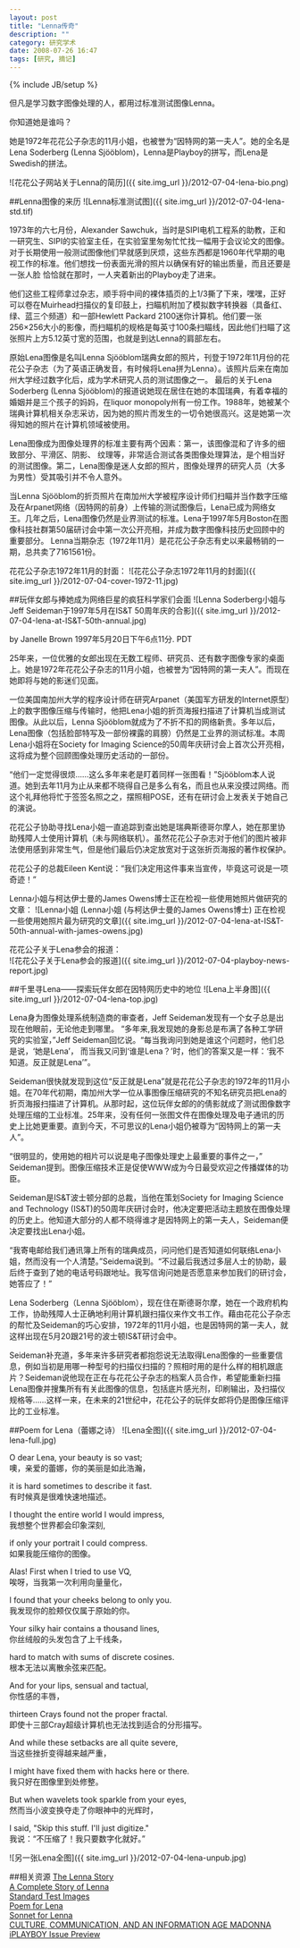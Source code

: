 ```yaml
---
layout: post
title: "Lenna传奇"
description: ""
category: 研究学术
date: 2008-07-26 16:47
tags: [研究, 摘记]
---
```

{% include JB/setup %}

但凡是学习数字图像处理的人，都用过标准测试图像Lenna。

你知道她是谁吗？
她是1972年花花公子杂志的11月小姐，也被誉为“因特网的第一夫人”。她的全名是Lena Soderberg (Lenna Sjööblom)，Lenna是Playboy的拼写，而Lena是Swedish的拼法。

![花花公子网站关于Lenna的简历]({{ site.img_url }}/2012-07-04-lena-bio.png)
<!--more-->

##Lenna图像的来历
![Lenna标准测试图]({{ site.img_url }}/2012-07-04-lena-std.tif)
1973年的六七月份，Alexander Sawchuk，当时是SIPI电机工程系的助教，正和一研究生、SIPI的实验室主任，在实验室里匆匆忙忙找一幅用于会议论文的图像。对于长期使用一般测试图像他们早就感到厌烦，这些东西都是1960年代早期的电视工作的标准。他们想找一份表面光滑的照片以确保有好的输出质量，而且还要是一张人脸恰恰就在那时，一人夹着新出的Playboy走了进来。
他们这些工程师拿过杂志，顺手将中间的裸体插页的上1/3撕了下来，嘿嘿，正好可以卷在Muirhead扫描仪的复印鼓上，扫瞄机附加了模拟数字转换器（具备红、绿、蓝三个频道）和一部Hewlett Packard 2100迷你计算机。他们要一张256×256大小的影像，而扫瞄机的规格是每英寸100条扫瞄线，因此他们扫瞄了这张照片上方5.12英寸宽的范围，也就是到达Lenna的肩部左右。
原始Lena图像是名叫Lenna Sjööblom瑞典女郎的照片，刊登于1972年11月份的花花公子杂志（为了英语正确发音，有时候将Lena拼为Lenna）。该照片后来在南加州大学经过数字化后，成为学术研究人员的测试图像之一。最后的关于Lena Soderberg (Lenna Sjööblom)的报道说她现在居住在她的本国瑞典，有着幸福的婚姻并是三个孩子的妈妈，在liquor monopoly州有一份工作。1988年，她被某个瑞典计算机相关杂志采访，因为她的照片而发生的一切令她很高兴。这是她第一次得知她的照片在计算机领域被使用。
Lena图像成为图像处理界的标准主要有两个因素：第一，该图像混和了许多的细致部分、平滑区、阴影、 纹理等，非常适合测试各类图像处理算法，是个相当好的测试图像。第二，Lena图像是迷人女郎的照片，图像处理界的研究人员（大多为男性）受其吸引并不令人意外。
当Lenna Sjööblom的折页照片在南加州大学被程序设计师们扫瞄并当作数字压缩及在Arpanet网络（因特网的前身）上传输的测试图像后，Lena已成为网络女王。几年之后，Lena图像仍然是业界测试的标准。Lena于1997年5月Boston在图像科技社群第50届研讨会中第一次公开亮相，并成为数字图像科技历史回顾中的重要部分。Lenna当期杂志（1972年11月）是花花公子杂志有史以来最畅销的一期，总共卖了7161561份。
花花公子杂志1972年11月的封面：
![花花公子杂志1972年11月的封面]({{ site.img_url }}/2012-07-04-cover-1972-11.jpg)##玩伴女郎与捧她成为网络巨星的疯狂科学家们会面
![Lenna Soderberg小姐与Jeff Seideman于1997年5月在IS&T 50周年庆的合影]({{ site.img_url }}/2012-07-04-lena-at-IS&T-50th-annual.jpg)
by Janelle Brown  1997年5月20日下午6点11分. PDT 25年来，一位优雅的女郎出现在无数工程师、研究员、还有数字图像专家的桌面上。她是1972年花花公子杂志的11月小姐，也被誉为“因特网的第一夫人”。而现在她即将与她的影迷们见面。
一位美国南加州大学的程序设计师在研究Arpanet（美国军方研发的Internet原型）上的数字图像压缩与传输时，他把Lena小姐的折页海报扫描进了计算机当成测试图像。从此以后，Lenna Sjööblom就成为了不折不扣的网络新贵。多年以后，Lena图像（包括脸部特写及一部份裸露的肩膀）仍然是工业界的测试标准。本周Lena小姐将在Society for Imaging Science的50周年庆研讨会上首次公开亮相，这将成为整个回顾图像处理历史活动的一部份。
“他们一定觉得很烦……这么多年来老是盯着同样一张图看！”Sjööblom本人说道。她到去年11月为止从来都不晓得自己是多么有名，而且也从来没摸过网络。而这个礼拜他将忙于签签名照之之，摆照相POSE，还有在研讨会上发表关于她自己的演说。
花花公子协助寻找Lena小姐一直追踪到查出她是瑞典斯德哥尔摩人，她在那里协助残障人士使用计算机（未与网络联机）。虽然花花公子杂志对于他们的图片被非法使用感到非常生气，但是他们最后仍决定放宽对于这张折页海报的著作权保护。
花花公子的总裁Eileen Kent说：“我们决定用这件事来当宣传，毕竟这可说是一项奇迹！”

Lenna小姐与柯达伊士曼的James Owens博士正在检视一些使用她照片做研究的文章：
![Lenna小姐 (Lenna小姐 (与柯达伊士曼的James Owens博士) 正在检视一些使用她照片最为研究的文章]({{ site.img_url }}/2012-07-04-lena-at-IS&T-50th-annual-with-james-owens.jpg)

花花公子关于Lena参会的报道：  
![花花公子关于Lena参会的报道]({{ site.img_url }}/2012-07-04-playboy-news-report.jpg)
##千里寻Lena——探索玩伴女郎在因特网历史中的地位![Lena上半身图]({{ site.img_url }}/2012-07-04-lena-top.jpg)
Lena身为图像处理系统制造商的审查者，Jeff Seideman发现有一个女子总是出现在他眼前，无论他走到哪里。“多年来,我发现她的身影总是布满了各种工学研究的实验室，”Jeff Seideman回忆说。“每当我询问到她是谁这个问题时，他们总是说，‘她是Lena’， 而当我又问到‘谁是Lena？’时，他们的答案又是一样：‘我不知道。反正就是Lena’”。
Seideman很快就发现到这位“反正就是Lena”就是花花公子杂志的1972年的11月小姐。在70年代初期，南加州大学一位从事图像压缩研究的不知名研究员把Lena的折页海报扫描进了计算机。从那时起，这位玩伴女郎的的倩影就成了测试图像数字处理压缩的工业标准。25年来，没有任何一张图文件在图像处理及电子通讯的历史上比她更重要。直到今天，不可思议的Lena小姐仍被尊为“因特网上的第一夫人”。
“很明显的，使用她的相片可以说是电子图像处理史上最重要的事件之一，” Seideman提到。图像压缩技术正是促使WWW成为今日最受欢迎之传播媒体的功臣。
Seideman是IS&T波士顿分部的总裁，当他在策划Society for Imaging Science and Technology (IS&T)的50周年庆研讨会时，他决定要把活动主题放在图像处理的历史上。他知道大部分的人都不晓得谁才是因特网上的第一夫人，Seideman便决定要找出Lena小姐。
“我寄电邮给我们通讯簿上所有的瑞典成员，问问他们是否知道如何联络Lena小姐，然而没有一个人清楚。”Seidema说到。“不过最后我透过多层人士的协助，最后终于查到了她的电话号码跟地址。我写信询问她是否愿意来参加我们的研讨会，她答应了！”
Lena Soderberg（Lenna Sjööblom），现在住在斯德哥尔摩，她在一个政府机构工作，协助残障人士正确地利用计算机跟扫描仪来作文书工作。藉由花花公子杂志的帮忙及Seideman的巧心安排，1972年的11月小姐，也是因特网的第一夫人，就这样出现在5月20跟21号的波士顿IS&T研讨会中。
Seideman补充道，多年来许多研究者都抱怨说无法取得Lena图像的一些重要信息，例如当初是用哪一种型号的扫描仪扫描的？照相时用的是什么样的相机跟底片？Seideman说他现在正在与花花公子杂志的档案人员合作，希望能重新扫描Lena图像并搜集所有有关此图像的信息，包括底片感光剂，印刷输出，及扫描仪规格等……这样一来，在未来的21世纪中，花花公子的玩伴女郎将仍是图像压缩评比的工业标准。##Poem for Lena（蕾娜之诗）
![Lena全图]({{ site.img_url }}/2012-07-04-lena-full.jpg)
O dear Lena, your beauty is so vast;    噢，亲爱的蕾娜，你的美丽是如此浩瀚，   

it is hard sometimes to describe it fast.    有时候真是很难快速地描述。 I thought the entire world I would impress,    
我想整个世界都会印象深刻,

if only your portrait I could compress.    如果我能压缩你的图像。   Alas! First when I tried to use VQ,   唉呀，当我第一次利用向量量化， 
I found that your cheeks belong to only you.    
我发现你的脸颊仅仅属于原始的你。  Your silky hair contains a thousand lines,    你丝绒般的头发包含了上千线条，

hard to match with sums of discrete cosines.    根本无法以离散余弦来匹配。 And for your lips, sensual and tactual,  你性感的丰唇，
thirteen Crays found not the proper fractal.     即使十三部Cray超级计算机也无法找到适合的分形描写。 
And while these setbacks are all quite severe,    当这些挫折变得越来越严重，
I might have fixed them with hacks here or there.      我只好在图像里到处修整。 
But when wavelets took sparkle from your eyes,    
然而当小波变换夺走了你眼神中的光辉时， I said, "Skip this stuff. I'll just digitize."       我说：“不压缩了！我只要数字化就好。” 
![另一张Lena全图]({{ site.img_url }}/2012-07-04-lena-unpub.jpg)
##相关资源
[The Lenna Story](http://www.lenna.org)   
[A Complete Story of Lenna](http://www.ee.cityu.edu.hk/~lmpo/lenna/Lenna97.html)    
[Standard Test Images](http://www.ece.rice.edu/~wakin/images/)   
[Poem for Lena](http://www24.pair.com/glyptica/LAMWeb/Aliens/queenlenna4.html)     
[Sonnet for Lenna](http://imageprocessing.wordpress.com/2007/11/18/lenna/)     
[CULTURE, COMMUNICATION, AND AN INFORMATION AGE MADONNA](http://www.cs.cmu.edu/%7Echuck/lennapg/pcs_mirror/may_june01.pdf)    
[iPLAYBOY Issue Preview](http://members.i.playboy.com/Playboy-Magazine/Nov-1972-Issue/138-140) 
